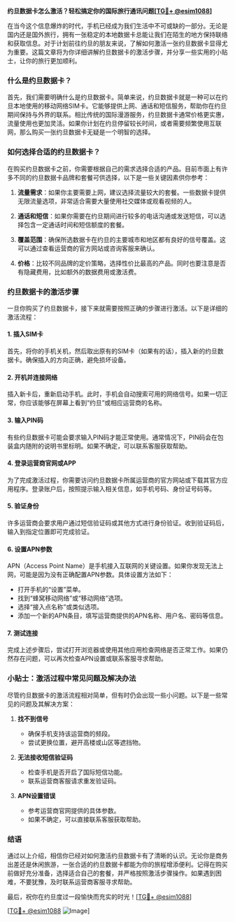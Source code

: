 **约旦数据卡怎么激活？轻松搞定你的国际旅行通讯问题[[TG💪+ @esim1088](https://t.me/s/esim1088)]**

在当今这个信息爆炸的时代，手机已经成为我们生活中不可或缺的一部分。无论是国内还是国外旅行，拥有一张稳定的本地数据卡总能让我们在陌生的地方保持联络和获取信息。对于计划前往约旦的朋友来说，了解如何激活一张约旦数据卡显得尤为重要。这篇文章将为你详细讲解约旦数据卡的激活步骤，并分享一些实用的小贴士，让你的旅行更加顺利。

### 什么是约旦数据卡？

首先，我们需要明确什么是约旦数据卡。简单来说，约旦数据卡就是一种可以在约旦本地使用的移动网络SIM卡。它能够提供上网、通话和短信服务，帮助你在约旦期间保持与外界的联系。相比传统的国际漫游服务，约旦数据卡通常价格更实惠，流量使用也更加灵活。如果你计划在约旦停留较长时间，或者需要频繁使用互联网，那么购买一张约旦数据卡无疑是一个明智的选择。

### 如何选择合适的约旦数据卡？

在购买约旦数据卡之前，你需要根据自己的需求选择合适的产品。目前市面上有许多不同的约旦数据卡品牌和套餐可供选择，以下是一些关键因素供你参考：

1. **流量需求**：如果你主要需要上网，建议选择流量较大的套餐。一些数据卡提供无限流量选项，非常适合需要大量使用社交媒体或观看视频的人。
   
2. **通话和短信**：如果你需要在约旦期间进行较多的电话沟通或发送短信，可以选择包含一定通话时间和短信额度的套餐。

3. **覆盖范围**：确保所选数据卡在约旦的主要城市和地区都有良好的信号覆盖。这可以通过查看运营商的官方网站或咨询客服来确认。

4. **价格**：比较不同品牌的定价策略，选择性价比最高的产品。同时也要注意是否有隐藏费用，比如额外的数据费用或激活费。

### 约旦数据卡的激活步骤

一旦你购买了约旦数据卡，接下来就需要按照正确的步骤进行激活。以下是详细的激活流程：

#### 1. 插入SIM卡
首先，将你的手机关机，然后取出原有的SIM卡（如果有的话），插入新的约旦数据卡。确保插入的方向正确，避免损坏设备。

#### 2. 开机并连接网络
插入新卡后，重新启动手机。此时，手机会自动搜索可用的网络信号。如果一切正常，你应该能够在屏幕上看到“约旦”或相应运营商的名称。

#### 3. 输入PIN码
有些约旦数据卡可能会要求输入PIN码才能正常使用。通常情况下，PIN码会在包装盒内随附的说明书里标明。如果不确定，可以联系客服获取帮助。

#### 4. 登录运营商官网或APP
为了完成激活过程，你需要访问约旦数据卡所属运营商的官方网站或下载其官方应用程序。登录账户后，按照提示输入相关信息，如手机号码、身份证号码等。

#### 5. 验证身份
许多运营商会要求用户通过短信验证码或其他方式进行身份验证。收到验证码后，输入到指定位置即可完成验证。

#### 6. 设置APN参数
APN（Access Point Name）是手机接入互联网的关键设置。如果你发现无法上网，可能是因为没有正确配置APN参数。具体设置方法如下：
   - 打开手机的“设置”菜单。
   - 找到“蜂窝移动网络”或“移动网络”选项。
   - 选择“接入点名称”或类似选项。
   - 添加一个新的APN条目，填写运营商提供的APN名称、用户名、密码等信息。

#### 7. 测试连接
完成上述步骤后，尝试打开浏览器或使用其他应用检查网络是否正常工作。如果仍然存在问题，可以再次检查APN设置或联系客服寻求帮助。

### 小贴士：激活过程中常见问题及解决办法

尽管约旦数据卡的激活流程相对简单，但有时仍会出现一些小问题。以下是一些常见的问题及其解决方案：

1. **找不到信号**
   - 确保手机支持该运营商的频段。
   - 尝试更换位置，避开高楼或山区等遮挡物。

2. **无法接收短信验证码**
   - 检查手机是否开启了国际短信功能。
   - 联系运营商客服请求重发验证码。

3. **APN设置错误**
   - 参考运营商官网提供的具体参数。
   - 如果不确定，可以直接联系客服获取帮助。

### 结语

通过以上介绍，相信你已经对如何激活约旦数据卡有了清晰的认识。无论你是商务出差还是休闲旅游，一张合适的约旦数据卡都能为你的旅程增添便利。记得在购买前做好充分准备，选择适合自己的套餐，并严格按照激活步骤操作。如果遇到困难，不要犹豫，及时联系运营商客服寻求帮助。

最后，祝你在约旦度过一段愉快而充实的时光！[[TG💪+ @esim1088](https://t.me/s/esim1088)] 

[[TG💪+ @esim1088](https://t.me/s/esim1088) ![Image](https://i.postimg.cc/4NQfJmqS/Snipaste-2025-05-13-00-14-12.png)]